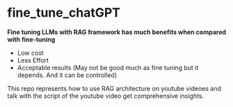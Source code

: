 # fine_tune_chatGPT

**Fine tuning LLMs with RAG framework has much benefits when compared with fine-tuning**
  - Low cost
  - Less Effort
  - Acceptable results (May not be good much as fine tuning but it depends. And it can be controlled)

This repo represents how to use RAG architecture on youtube videoes and talk with the script of the youtube video get comprehensive insights.


